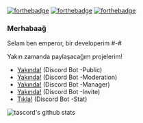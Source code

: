 [![forthebadge](https://forthebadge.com/images/badges/reading-6th-grade-level.svg)](https://forthebadge.com)
[![forthebadge](https://forthebadge.com/images/badges/uses-js.svg)](https://forthebadge.com)
[![forthebadge](https://forthebadge.com/images/badges/uses-badges.svg)](https://forthebadge.com)

### Merhabaağ
Selam ben emperor, bir developerim #-#

Yakın zamanda paylaşacağım projelerim!
- [Yakında!]() (Discord Bot -Public)
- [Yakında!]() (Discord Bot -Moderation)
- [Yakında!]() (Discord Bot -Manager)
- [Yakında!]() (Discord Bot -Invite)
- [Tıkla!](https://github.com/MrEmperors/discord-yetkili-stat-bot) (Discord Bot -Stat)

![tascord's github stats](https://github-readme-stats.vercel.app/api?username=MrEmperors)
